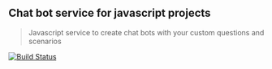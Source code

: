 ## Chat bot service for javascript projects

> Javascript service to create chat bots with your custom questions and scenarios

[![Build Status](https://travis-ci.org/hackash/chatbot-service.svg?branch=master)](https://travis-ci.org/hackash/chatbot-service)

